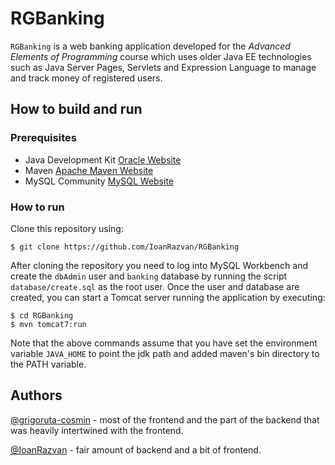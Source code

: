# RGBanking

`RGBanking` is a web banking application developed for the *Advanced Elements of Programming* course which uses older Java EE technologies such as Java Server Pages, Servlets and Expression Language to manage and track money of registered users.

## How to build and run

### Prerequisites

- Java Development Kit [Oracle Website](https://www.oracle.com/java/technologies/javase-jdk13-downloads.html)
- Maven [Apache Maven Website](https://maven.apache.org/download.cgi#)
- MySQL Community [MySQL Website](https://dev.mysql.com/downloads/windows/installer/8.0.html)

### How to run

Clone this repository using:

```
$ git clone https://github.com/IoanRazvan/RGBanking
```

After cloning the repository you need to log into MySQL Workbench and create the `dbAdmin` user and `banking` database by running the script `database/create.sql` as the root user. Once the user and database are created, you can start a Tomcat server running the application by executing:

```
$ cd RGBanking
$ mvn tomcat7:run
```

Note that the above commands assume that you have set the environment variable `JAVA_HOME` to point the jdk path and added maven's bin directory to the PATH variable.

## Authors

[@grigoruta-cosmin](https://github.com/grigoruta-cosmin) - most of the frontend and the part of the backend that was heavily intertwined with the frontend.

[@IoanRazvan](https://github.com/IoanRazvan) - fair amount of backend and a bit of frontend.
